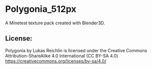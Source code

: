 # Polygonia_512px

A Minetest texture pack created with Blender3D.

License:
--------
Polygonia by Lukas Reichlin is licensed under the Creative Commons
Attribution-ShareAlike 4.0 International (CC BY-SA 4.0)
https://creativecommons.org/licenses/by-sa/4.0/
